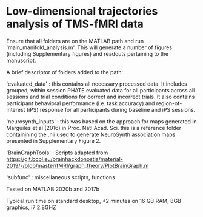 # Low-dimensional trajectories analysis of TMS-fMRI data

Ensure that all folders are on the MATLAB path and run 'main_manifold_analysis.m'. This will generate a number of figures (including Supplementary figures) and readouts pertaining to the manuscript.

A brief descriptor of folders added to the path:

'evaluated_data' : this contains all necessary processed data. It includes grouped, within session PHATE evaluated data for all participants across all sessions and trial conditions for correct and incorrect trials. It also contains participant behavioral performance (i.e. task accuracy) and region-of-interest (iPS) response for all participants during baseline and iPS sessions.

'neurosynth_inputs' : this was based on the approach for maps generated in Marguiles et al (2016) in Proc. Natl Acad. Sci. this is a reference folder containining the .nii used to generate NeuroSynth association maps presented in Supplementary Figure 2.

'BrainGraphTools' : Scripts adapted from https://git.bcbl.eu/brainhackdonostia/material-2019/-/blob/master/fMRI/graph_theory/PlotBrainGraph.m 

'subfunc' : miscellaneous scripts, functions

Tested on MATLAB 2020b and 2017b

Typical run time on standard desktop, <2 minutes on 16 GB RAM, 8GB graphics, i7 2.8GHZ
